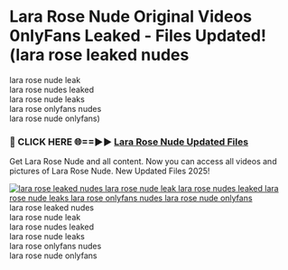 # Lara Rose Nude Original Videos 0nlyFans Leaked - Files Updated! (lara rose leaked nudes<br>
lara rose nude leak<br>
lara rose nudes leaked<br>
lara rose nude leaks<br>
lara rose onlyfans nudes<br>
lara rose nude onlyfans)

<h3>🔴 CLICK HERE 🌐==►► <a href="https://tinyurl.com/2p9ay9w9" rel="nofollow">Lara Rose Nude Updated Files</a></h3>

Get Lara Rose Nude and all content. Now you can access all videos and pictures of Lara Rose Nude. New Updated Files 2025!

[![lara rose leaked nudes<br>
lara rose nude leak<br>
lara rose nudes leaked<br>
lara rose nude leaks<br>
lara rose onlyfans nudes<br>
lara rose nude onlyfans](https://i.imgur.com/KQgVmj3.gif)](https://tinyurl.com/2p9ay9w9)
lara rose leaked nudes<br>
lara rose nude leak<br>
lara rose nudes leaked<br>
lara rose nude leaks<br>
lara rose onlyfans nudes<br>
lara rose nude onlyfans
